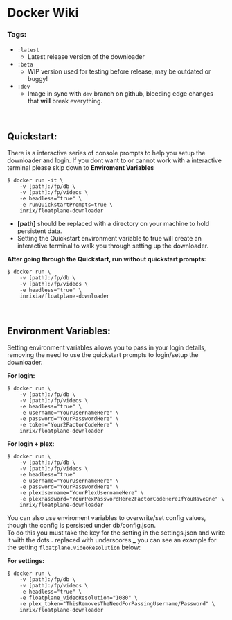 # Docker Wiki

### Tags:
- `:latest`
	- Latest release version of the downloader
- `:beta`
	- WIP version used for testing before release, may be outdated or buggy!
- `:dev`
	- Image in sync with `dev` branch on github, bleeding edge changes that **will** break everything.
<br>

## Quickstart:
There is a interactive series of console prompts to help you setup the downloader and login. If you dont want to or cannot work with a interactive terminal please skip down to **Enviroment Variables**

    $ docker run -it \
		-v [path]:/fp/db \
		-v [path]:/fp/videos \
		-e headless="true" \
		-e runQuickstartPrompts=true \
	    inrix/floatplane-downloader

- **[path]** should be replaced with a directory on your machine to hold persistent data.
- Setting the Quickstart environment variable to true will create an interactive terminal to walk you through setting up the downloader.

**After going through the Quickstart, run without quickstart prompts:**

    $ docker run \
		-v [path]:/fp/db \
		-v [path]:/fp/videos \
		-e headless="true" \
	    inrixia/floatplane-downloader
<br>

## Environment Variables:
Setting environment variables allows you to pass in your login details, removing the need to use the quickstart prompts to login/setup the downloader.

**For login:**

    $ docker run \
		-v [path]:/fp/db \
		-v [path]:/fp/videos \
		-e headless="true" \
		-e username="YourUsernameHere" \
		-e password="YourPasswordHere" \
		-e token="Your2FactorCodeHere" \
		inrix/floatplane-downloader

**For login + plex:**

    $ docker run \
		-v [path]:/fp/db \
		-v [path]:/fp/videos \
		-e headless="true"
		-e username="YourUsernameHere" \
		-e password="YourPasswordHere" \
		-e plexUsername="YourPlexUsernameHere" \
		-e plexPassword="YourPexPasswordHere2FactorCodeHereIfYouHaveOne" \
		inrix/floatplane-downloader

You can also use enviroment variables to overwrite/set config values, though the config is persisted under db/config.json.<br>
To do this you must take the key for the setting in the settings.json and write it with the dots **.** replaced with underscores **_** you can see an example for the setting `floatplane.videoResolution` below:

**For settings:**

    $ docker run \
		-v [path]:/fp/db \
		-v [path]:/fp/videos \
		-e headless="true" \
		-e floatplane_videoResolution="1080" \
		-e plex_token="ThisRemovesTheNeedForPassingUsername/Password" \
		inrix/floatplane-downloader